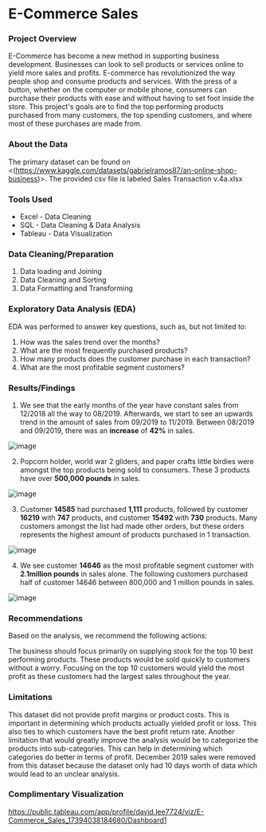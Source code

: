 # E-Commerce Sales

### Project Overview

E-Commerce has become a new method in supporting business development. Businesses can look to sell products or services online to yield more sales and profits. E-commerce has revolutionized the way people shop and consume products and services. With the press of a button, whether on the computer or mobile phone, consumers can purchase their products with ease and without having to set foot inside the store. This project's goals are to find the top performing products purchased from many customers, the top spending customers, and where most of these purchases are made from. 

### About the Data

The primary dataset can be found on <(https://www.kaggle.com/datasets/gabrielramos87/an-online-shop-business)>. The provided csv file is labeled Sales Transaction v.4a.xlsx

### Tools Used

- Excel - Data Cleaning
- SQL - Data Cleaning & Data Analysis
- Tableau - Data Visualization

### Data Cleaning/Preparation

1. Data loading and Joining
2. Data Cleaning and Sorting
3. Data Formatting and Transforming

### Exploratory Data Analysis (EDA)

EDA was performed to answer key questions, such as, but not limited to:

1. How was the sales trend over the months?
2. What are the most frequently purchased products?
3. How many products does the customer purchase in each transaction?
4. What are the most profitable segment customers?

### Results/Findings

1. We see that the early months of the year have constant sales from 12/2018 all the way to 08/2019. Afterwards, we start to see an upwards trend in the amount of sales from 09/2019 to 11/2019. Between 08/2019 and 09/2019, there was an **increase** of **42%** in sales.

![image](https://github.com/user-attachments/assets/f5d321ca-9579-44b4-af40-bf929a41142e)

2. Popcorn holder, world war 2 gliders, and paper crafts little birdies were amongst the top products being sold to consumers. These 3 products have over **500,000 pounds** in sales.  

![image](https://github.com/user-attachments/assets/ef795b42-2ec1-4e31-88bf-73464110084a)

3. Customer **14585** had purchased **1,111** products, followed by customer **16219** with **747** products, and customer **15492** with **730** products. Many customers amongst the list had made other orders, but these orders represents the highest amount of products purchased in 1 transaction. 

![image](https://github.com/user-attachments/assets/391f239e-e5b0-4e92-9975-564a6d9060bc)

4. We see customer **14646** as the most profitable segment customer with **2.1million pounds** in sales alone. The following customers purchased half of customer 14646 between 800,000 and 1 million pounds in sales. 

![image](https://github.com/user-attachments/assets/e48106a3-9b4d-4c64-b5dc-5893b48c290f)


### Recommendations

Based on the analysis, we recommend the following actions:

The business should focus primarily on supplying stock for the top 10 best performing products. These products would be sold quickly to customers without a worry. Focusing on the top 10 customers would yield the most profit as these customers had the largest sales throughout the year. 


### Limitations

This dataset did not provide profit margins or product costs. This is important in determining which products actually yielded profit or loss. This also ties to which customers have the best profit return rate. Another limitation that would greatly improve the analysis would be to categorize the products into sub-categories. This can help in determining which categories do better in terms of profit. December 2019 sales were removed from this dataset because the dataset only had 10 days worth of data which would lead to an unclear analysis. 

### Complimentary Visualization

https://public.tableau.com/app/profile/david.lee7724/viz/E-Commerce_Sales_17394038184680/Dashboard1
